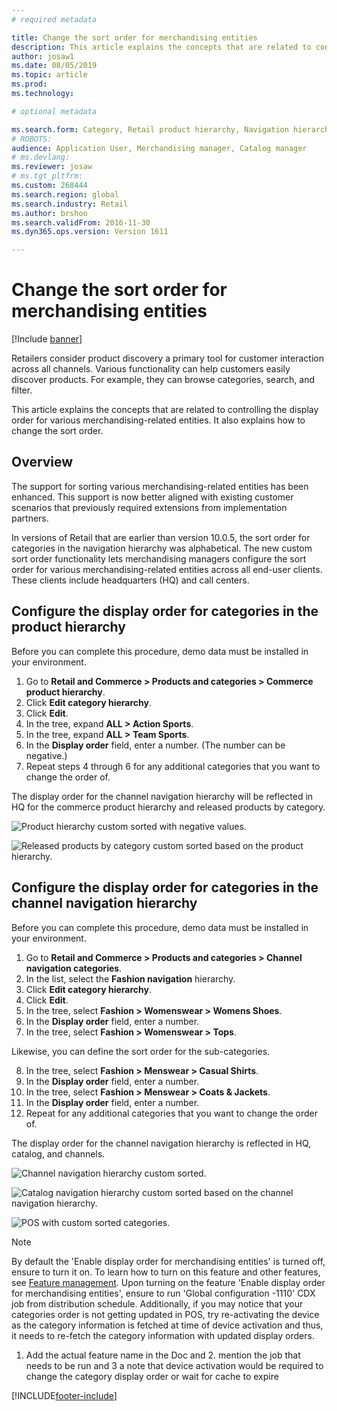```yaml
---
# required metadata

title: Change the sort order for merchandising entities
description: This article explains the concepts that are related to controlling the display order for various merchandising-related entities in Dynamics 365 Commerce.
author: josaw1
ms.date: 08/05/2019
ms.topic: article
ms.prod: 
ms.technology: 

# optional metadata

ms.search.form: Category, Retail product hierarchy, Navigation hierarchy
# ROBOTS: 
audience: Application User, Merchandising manager, Catalog manager
# ms.devlang: 
ms.reviewer: josaw
# ms.tgt_pltfrm: 
ms.custom: 268444
ms.search.region: global
ms.search.industry: Retail
ms.author: brshoo
ms.search.validFrom: 2016-11-30
ms.dyn365.ops.version: Version 1611

---
```


# Change the sort order for merchandising entities


[!Include [banner](includes/banner.md)]

Retailers consider product discovery a primary tool for customer interaction across all channels. Various functionality can help customers easily discover products. For example, they can browse categories, search, and filter.

This article explains the concepts that are related to controlling the display order for various merchandising-related entities. It also explains how to change the sort order.

## Overview

The support for sorting various merchandising-related entities has been enhanced. This support is now better aligned with existing customer scenarios that previously required extensions from implementation partners.

In versions of Retail that are earlier than version 10.0.5, the sort order for categories in the navigation hierarchy was alphabetical. The new custom sort order functionality lets merchandising managers configure the sort order for various merchandising-related entities across all end-user clients. These clients include headquarters (HQ) and call centers.

## Configure the display order for categories in the product hierarchy

Before you can complete this procedure, demo data must be installed in your environment.

1. Go to **Retail and Commerce \> Products and categories \> Commerce product hierarchy**.
2. Click **Edit category hierarchy**.
3. Click **Edit**.
4. In the tree, expand **ALL \> Action Sports**.
5. In the tree, expand **ALL \> Team Sports**.
6. In the **Display order** field, enter a number. (The number can be negative.)
7. Repeat steps 4 through 6 for any additional categories that you want to change the order of.

The display order for the channel navigation hierarchy will be reflected in HQ for the commerce product hierarchy and released products by category.

![Product hierarchy custom sorted with negative values.](./media/RetailProductHierarchyCustomSortedWithNegativeValues.png)

![Released products by category custom sorted based on the product hierarchy.](./media/ReleasedProductsByCategoryCustomSortedBasedOnRetailProductHierarchy.png)

## Configure the display order for categories in the channel navigation hierarchy

Before you can complete this procedure, demo data must be installed in your environment.

1. Go to **Retail and Commerce \> Products and categories \> Channel navigation categories**.
2. In the list, select the **Fashion navigation** hierarchy.
3. Click **Edit category hierarchy**.
4. Click **Edit**.
5. In the tree, select **Fashion \> Womenswear \> Womens Shoes**.
6. In the **Display order** field, enter a number.
7. In the tree, select **Fashion \> Womenswear \> Tops**.

Likewise, you can define the sort order for the sub-categories.

8. In the tree, select **Fashion \> Menswear \> Casual Shirts**.
9. In the **Display order** field, enter a number.
10. In the tree, select **Fashion \> Menswear \> Coats & Jackets**.
11. In the **Display order** field, enter a number.
12. Repeat for any additional categories that you want to change the order of.

The display order for the channel navigation hierarchy is reflected in HQ, catalog, and channels.

![Channel navigation hierarchy custom sorted.](./media/ChannelNavCustomSorted.png)

![Catalog navigation hierarchy custom sorted based on the channel navigation hierarchy.](./media/CatalogNavHierarchyCustomSortedBasedOnChannelNav.png)

![POS with custom sorted categories.](./media/POSChannelCategoriesCustomSorted.png)

> [!NOTE]
> By default the 'Enable display order for merchandising entities' is turned off, ensure to turn it on. To learn how to turn on this feature and other features, see [Feature management](/dynamics365/unified-operations/fin-and-ops/get-started/feature-management/feature-management-overview).
> Upon turning on the feature 'Enable display order for merchandising entities', ensure to run 'Global configuration -1110' CDX job from distribution schedule. 
> Additionally, if you may notice that your categories order is not getting updated in POS, try re-activating the device as the category information is fetched at time of device activation and thus, it needs to re-fetch the category information with updated display orders. 

 1. Add the actual feature name in the Doc and 2. mention the job that needs to be run and 3 a note that device activation would be required to change the category display order or wait for cache to expire


[!INCLUDE[footer-include](../includes/footer-banner.md)]
